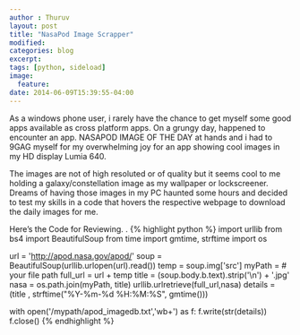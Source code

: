 ```yaml
---
author : Thuruv
layout: post
title: "NasaPod Image Scrapper"
modified:
categories: blog
excerpt:
tags: [python, sideload]
image:
  feature:
date: 2014-06-09T15:39:55-04:00
---
```

As a windows phone user, i rarely have the chance to get myself some good apps available as cross platform apps. On a grungy day, happened to encounter an app. NASAPOD IMAGE OF THE DAY at hands and i had to 9GAG myself for my overwhelming joy for an app showing cool images in my HD display Lumia 640.

The images are not of high resoluted or of quality but it seems cool to me holding a galaxy/constellation image as my wallpaper or lockscreener. Dreams of having those images in my PC haunted some hours and decided to test my skills in a code that hovers the respective webpage to download the daily images for me.

Here’s the Code for Reviewing. .
{% highlight python %}
  import urllib
  from bs4 import BeautifulSoup
  from time import gmtime, strftime
  import os
  
  url = 'http://apod.nasa.gov/apod/'
  soup = BeautifulSoup(urllib.urlopen(url).read())
  temp = soup.img['src']
  myPath = # your file path
  full_url = url + temp
  title = (soup.body.b.text).strip('\n') + '.jpg'
  nasa = os.path.join(myPath, title)
  urllib.urlretrieve(full_url,nasa)
  details =  (title , strftime("%Y-%m-%d %H:%M:%S", gmtime()))
  
  with open('/mypath/apod_imagedb.txt','wb+') as f:
    f.write(str(details))
    f.close()
{% endhighlight %}
